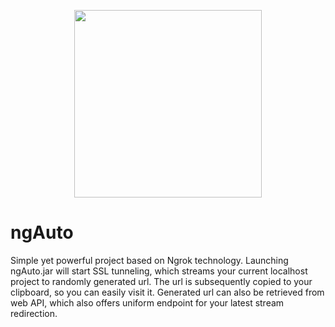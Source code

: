 ﻿<p align="center"><img src="https://camo.githubusercontent.com/378eb38e1e5dc3f9b34480629ea1dbfe170ffa6e/687474703a2f2f6936352e74696e797069632e636f6d2f326d7761366e382e706e67" width="300" style="max-width:100%;"></p>

# ngAuto
Simple yet powerful project based on Ngrok technology. Launching ngAuto.jar will start SSL tunneling, which streams your current localhost project to randomly generated url. The url is subsequently copied to your clipboard, so you can easily visit it. Generated url can also be retrieved from web API, which also offers uniform endpoint for your latest stream redirection.
